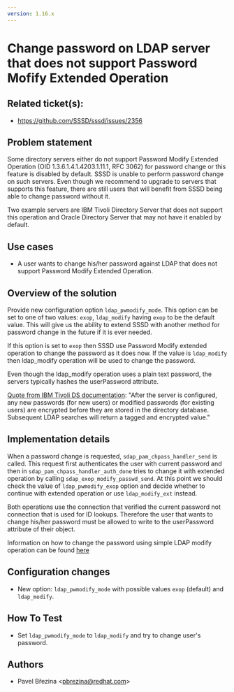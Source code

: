 ```yaml
---
version: 1.16.x
---
```


# Change password on LDAP server that does not support Password Mofify Extended Operation

## Related ticket(s):

* <https://github.com/SSSD/sssd/issues/2356>

## Problem statement

Some directory servers either do not support Password Modify Extended Operation (OID 1.3.6.1.4.1.4203.1.11.1, RFC 3062) for password change or this feature is disabled by default. SSSD is unable to perform password change on such servers. Even though we recommend to upgrade to servers that supports this feature, there are still users that will benefit from SSSD being able to change password without it.

Two example servers are IBM Tivoli Directory Server that does not support this operation and Oracle Directory Server that may not have it enabled by default.

## Use cases

  - A user wants to change his/her password against LDAP that does not support Password Modify Extended Operation.

## Overview of the solution

Provide new configuration option `ldap_pwmodify_mode`. This option can be set to one of two values: `exop`, `ldap_modify` having `exop` to be the default value. This will give us the ability to extend SSSD with another method for password change in the future if it is ever needed.

If this option is set to `exop` then SSSD use Password Modify extended operation to change the password as it does now. If the value is `ldap_modify` then ldap_modify operation will be used to change the password.

Even though the ldap_modify operation uses a plain text password, the servers typically hashes the userPassword attribute.

[Quote from IBM Tivoli DS documentation](https://www.ibm.com/support/knowledgecenter/en/ssw_ibm_i_71/rzahy/rzahypwdencrypt.htm): "After the server is configured, any new passwords (for new users) or modified passwords (for existing users) are encrypted before they are stored in the directory database. Subsequent LDAP searches will return a tagged and encrypted value."

## Implementation details

When a password change is requested, `sdap_pam_chpass_handler_send` is called. This request first authenticates the user with current password and then in `sdap_pam_chpass_handler_auth_done` tries to change it with extended operation by calling `sdap_exop_modify_passwd_send`. At this point we should check the value of `ldap_pwmodify_exop` option and decide whether to continue with extended operation or use `ldap_modify_ext` instead.

Both operations use the connection that verified the current password not connection that is used for ID lookups. Therefore the user that wants to change his/her password must be allowed to write to the userPassword attribute of their object.

Information on how to change the password using simple LDAP modify operation can be found [here](https://www.ibm.com/support/knowledgecenter/SSVJJU_6.3.0/com.ibm.IBMDS.doc/admin_gd202.htm)

## Configuration changes

  - New option: `ldap_pwmodify_mode` with possible values `exop` (default) and `ldap_modify`.

## How To Test

  - Set `ldap_pwmodify_mode` to `ldap_modify` and try to change user's password.

## Authors

  - Pavel Březina \<pbrezina@redhat.com\>
